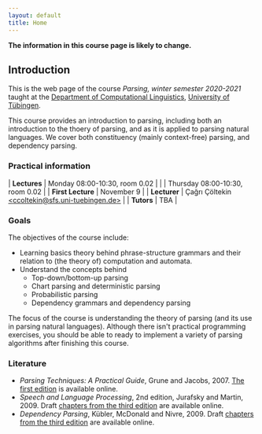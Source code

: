 ```yaml
---
layout: default
title: Home
---
```


**The information in this course page is likely to change.**

## Introduction

This is the web page of the course
*Parsing, winter semester 2020-2021*
taught at the
[Department of Computational Linguistics](http://www.sfs.uni-tuebingen.de/ascl.html),
[University of Tübingen](https://uni-tuebingen.de/).


This course provides an introduction to parsing,
including both an introduction to the thoery of parsing,
and as it is applied to parsing natural languages.
We cover both constituency (mainly context-free) parsing,
and dependency parsing.

### Practical information

| **Lectures**      | Monday        08:00-10:30, room 0.02 |
|                   | Thursday      08:00-10:30, room 0.02 |
| **First Lecture** | November 9 |
| **Lecturer**      | Çağrı Çöltekin [\<ccoltekin@sfs.uni-tuebingen.de\>](mailto:ccoltekin@sfs.uni-tuebingen.de) |
| **Tutors**        | TBA |


### Goals

The objectives of the course include:

  * Learning basics theory behind phrase-structure grammars
    and their relation to (the theory of) computation and automata.
  * Understand the concepts behind 
    - Top-down/bottom-up parsing
    - Chart parsing and deterministic parsing
    - Probabilistic parsing
    - Dependency grammars and dependency parsing

The focus of the course is understanding the theory of parsing
(and its use in parsing natural languages).
Although there isn't practical programming exercises,
you should be able to ready to implement a variety of parsing algorithms
after finishing this course.

### Literature

* _Parsing Techniques: A Practical Guide_, Grune and Jacobs, 2007.
  [The first edition](http://dickgrune.com/Books/PTAPG_1st_Edition/BookBody.pdf) is available online.
* _Speech and Language Processing_, 2nd edition, Jurafsky and Martin, 2009.
   Draft [chapters from the third edition](http://web.stanford.edu/~jurafsky/slp3/)
  are available online.
* _Dependency Parsing_, Kübler, McDonald and Nivre, 2009.
   Draft [chapters from the third edition](http://web.stanford.edu/~jurafsky/slp3/)
  are available online.
